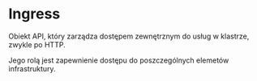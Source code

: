 # Ingress

Obiekt API, który zarządza dostępem zewnętrznym do usług w klastrze, zwykle po HTTP.

Jego rolą jest zapewnienie dostępu do poszczególnych elemetów infrastruktury.
